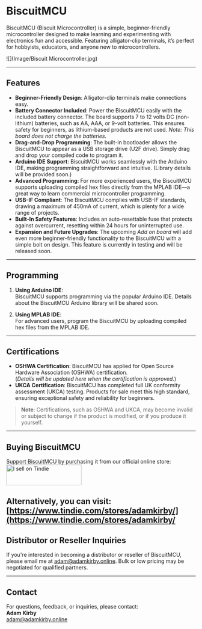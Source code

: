 # BiscuitMCU  

BiscuitMCU (Biscuit Microcontroller) is a simple, beginner-friendly microcontroller designed to make learning and experimenting with electronics fun and accessible. Featuring alligator-clip terminals, it’s perfect for hobbyists, educators, and anyone new to microcontrollers.  

![](Image/Biscuit Microcontroller.jpg)  

---

## Features  

- **Beginner-Friendly Design**: Alligator-clip terminals make connections easy.  
- **Battery Connector Included**: Power the BiscuitMCU easily with the included battery connector. The board supports 7 to 12 volts DC (non-lithium) batteries, such as AA, AAA, or 9-volt batteries. This ensures safety for beginners, as lithium-based products are not used. *Note: This board does not charge the batteries.*  
- **Drag-and-Drop Programming**: The built-in bootloader allows the BiscuitMCU to appear as a USB storage drive (U2F drive). Simply drag and drop your compiled code to program it.  
- **Arduino IDE Support**: BiscuitMCU works seamlessly with the Arduino IDE, making programming straightforward and intuitive. (Library details will be provided soon.)  
- **Advanced Programming**: For more experienced users, the BiscuitMCU supports uploading compiled hex files directly from the MPLAB IDE—a great way to learn commercial microcontroller programming.  
- **USB-IF Compliant**: The BiscuitMCU complies with USB-IF standards, drawing a maximum of 450mA of current, which is plenty for a wide range of projects.  
- **Built-In Safety Features**: Includes an auto-resettable fuse that protects against overcurrent, resetting within 24 hours for uninterrupted use.  
- **Expansion and Future Upgrades**: The upcoming *Add on board* will add even more beginner-friendly functionality to the BiscuitMCU with a simple bolt on design. This feature is currently in testing and will be released soon.  

---

## Programming  

1. **Using Arduino IDE**:  
   BiscuitMCU supports programming via the popular Arduino IDE. Details about the BiscuitMCU Arduino library will be shared soon.  

2. **Using MPLAB IDE**:  
   For advanced users, program the BiscuitMCU by uploading compiled hex files from the MPLAB IDE.  

---

## Certifications  

- **OSHWA Certification**: BiscuitMCU has applied for Open Source Hardware Association (OSHWA) certification.  
  (*Details will be updated here when the certification is approved.*)  
- **UKCA Certification**: BiscuitMCU has completed full UK conformity assessment (UKCA) testing. Products for sale meet this high standard, ensuring exceptional safety and reliability for beginners.  

> **Note**: Certifications, such as OSHWA and UKCA, may become invalid or subject to change if the product is modified, or if you produce it yourself.  

---

## Buying BiscuitMCU  

Support BiscuitMCU by purchasing it from our official online store:  
<a href="https://www.tindie.com/stores/adamkirby/?ref=offsite_badges&utm_source=sellers_AKS&utm_medium=badges&utm_campaign=badge_small"><img src="https://d2ss6ovg47m0r5.cloudfront.net/badges/tindie-smalls.png" alt="I sell on Tindie" width="200" height="55"></a> 

Alternatively, you can visit:  
[https://www.tindie.com/stores/adamkirby/](https://www.tindie.com/stores/adamkirby/
---

## Distributor or Reseller Inquiries  

If you're interested in becoming a distributor or reseller of BiscuitMCU, please email me at [adam@adamkirby.online](mailto:adam@adamkirby.online). Bulk or low pricing may be negotiated for qualified partners.  

---

## Contact  

For questions, feedback, or inquiries, please contact:  
**Adam Kirby**  
[adam@adamkirby.online](mailto:adam@adamkirby.online)  

